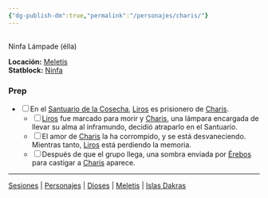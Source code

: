 ```yaml
---
{"dg-publish-dm":true,"permalink":"/personajes/charis/"}
---
```


<p><span><div data-callout-metadata="" data-callout-fold="" data-callout="info" class="callout node-insert-event"><div class="callout-title" dir="auto"><div class="callout-icon"><svg width="16" height="16"></svg></div><div class="callout-title-inner">Ninfa Lámpade (élla)</div></div><div class="callout-content">
<p dir="auto"><strong>Locación:</strong> <a data-tooltip-position="top" aria-label="Lugares/Meletis.md" data-href="Lugares/Meletis.md" href="Lugares/Meletis.md" class="internal-link" target="_blank" rel="noopener nofollow">Meletis</a><br>
<strong>Statblock:</strong> <a data-tooltip-position="top" aria-label="Statblocks/Ninfa.md" data-href="Statblocks/Ninfa.md" href="Statblocks/Ninfa.md" class="internal-link" target="_blank" rel="noopener nofollow">Ninfa</a></p>
</div></div></span></p><h3><span>Prep</span></h3><div><ul class="contains-task-list"><li data-task=" " class="dataview task-list-item"><input type="checkbox" class="dataview task-list-item-checkbox"><span>En el <a data-tooltip-position="top" aria-label="Lugares/Santuario de la Cosecha" data-href="Lugares/Santuario de la Cosecha" href="Lugares/Santuario de la Cosecha" class="internal-link" target="_blank" rel="noopener nofollow">Santuario de la Cosecha</a>, <a data-tooltip-position="top" aria-label="Personajes/Liros" data-href="Personajes/Liros" href="Personajes/Liros" class="internal-link" target="_blank" rel="noopener nofollow">Liros</a> es prisionero de <a data-tooltip-position="top" aria-label="Personajes/Charis" data-href="Personajes/Charis" href="Personajes/Charis" class="internal-link" target="_blank" rel="noopener nofollow">Charis</a>.</span><ul class="contains-task-list"><li data-task=" " class="dataview task-list-item"><input type="checkbox" class="dataview task-list-item-checkbox"><span><a data-tooltip-position="top" aria-label="Personajes/Liros" data-href="Personajes/Liros" href="Personajes/Liros" class="internal-link" target="_blank" rel="noopener nofollow">Liros</a> fue marcado para morir y <a data-tooltip-position="top" aria-label="Personajes/Charis" data-href="Personajes/Charis" href="Personajes/Charis" class="internal-link" target="_blank" rel="noopener nofollow">Charis</a>, una lámpara encargada de llevar su alma al inframundo, decidió atraparlo en el Santuario.</span></li><li data-task=" " class="dataview task-list-item"><input type="checkbox" class="dataview task-list-item-checkbox"><span>El amor de <a data-tooltip-position="top" aria-label="Personajes/Charis" data-href="Personajes/Charis" href="Personajes/Charis" class="internal-link" target="_blank" rel="noopener nofollow">Charis</a> la ha corrompido, y se está desvaneciendo. Mientras tanto, <a data-tooltip-position="top" aria-label="Personajes/Liros" data-href="Personajes/Liros" href="Personajes/Liros" class="internal-link" target="_blank" rel="noopener nofollow">Liros</a> está perdiendo la memoria.</span></li><li data-task=" " class="dataview task-list-item"><input type="checkbox" class="dataview task-list-item-checkbox"><span>Después de que el grupo llega, una sombra enviada por <a data-tooltip-position="top" aria-label="Dioses/Érebos" data-href="Dioses/Érebos" href="Dioses/Érebos" class="internal-link" target="_blank" rel="noopener nofollow">Érebos</a> para castigar a <a data-tooltip-position="top" aria-label="Personajes/Charis" data-href="Personajes/Charis" href="Personajes/Charis" class="internal-link" target="_blank" rel="noopener nofollow">Charis</a> aparece.</span></li></ul></li></ul></div><p><span><hr></span></p><span><span><a data-tooltip-position="top" aria-label="Almanaque/Sesiones" data-href="Almanaque/Sesiones" href="Almanaque/Sesiones" class="internal-link" target="_blank" rel="noopener nofollow">Sesiones</a> | <a data-tooltip-position="top" aria-label="Almanaque/Personajes" data-href="Almanaque/Personajes" href="Almanaque/Personajes" class="internal-link" target="_blank" rel="noopener nofollow">Personajes</a> | <a data-tooltip-position="top" aria-label="Almanaque/Dioses" data-href="Almanaque/Dioses" href="Almanaque/Dioses" class="internal-link" target="_blank" rel="noopener nofollow">Dioses</a> | <a data-tooltip-position="top" aria-label="Lugares/Meletis" data-href="Lugares/Meletis" href="Lugares/Meletis" class="internal-link" target="_blank" rel="noopener nofollow">Meletis</a> | <a data-tooltip-position="top" aria-label="Lugares/Islas Dakras" data-href="Lugares/Islas Dakras" href="Lugares/Islas Dakras" class="internal-link" target="_blank" rel="noopener nofollow">Islas Dakras</a> </span></span>